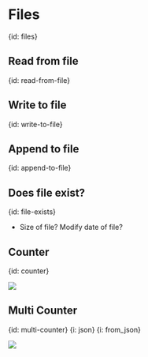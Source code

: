 # Files
{id: files}



## Read from file
{id: read-from-file}


## Write to file
{id: write-to-file}

## Append to file
{id: append-to-file}

## Does file exist?
{id: file-exists}

* Size of file? Modify date of file?


## Counter
{id: counter}

![](examples/counter.cr)

## Multi Counter
{id: multi-counter}
{i: json}
{i: from_json}

![](examples/multi_counter.cr)
